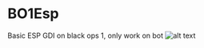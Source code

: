 # BO1Esp
Basic ESP GDI on black ops 1, only work on bot 
![alt text](https://image.noelshack.com/fichiers/2022/46/3/1668603338-capture.png)
